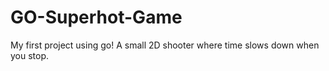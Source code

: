 # GO-Superhot-Game
My first project using go! A small 2D shooter where time slows down when you stop.
